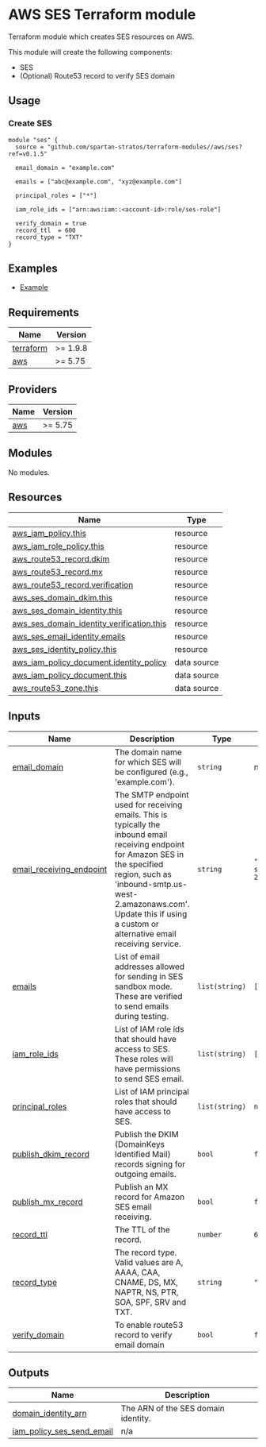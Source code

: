# AWS SES Terraform module

Terraform module which creates SES resources on AWS.

This module will create the following components:

- SES
- (Optional) Route53 record to verify SES domain

## Usage

### Create SES

```hcl
module "ses" {
  source = "github.com/spartan-stratos/terraform-modules//aws/ses?ref=v0.1.5"

  email_domain = "example.com"

  emails = ["abc@example.com", "xyz@example.com"]

  principal_roles = ["*"]

  iam_role_ids = ["arn:aws:iam::<account-id>:role/ses-role"]

  verify_domain = true
  record_ttl  = 600
  record_type = "TXT"
}
```

## Examples

- [Example](./examples/complete/)

<!-- BEGIN_TF_DOCS -->
## Requirements

| Name | Version |
|------|---------|
| <a name="requirement_terraform"></a> [terraform](#requirement\_terraform) | >= 1.9.8 |
| <a name="requirement_aws"></a> [aws](#requirement\_aws) | >= 5.75 |

## Providers

| Name | Version |
|------|---------|
| <a name="provider_aws"></a> [aws](#provider\_aws) | >= 5.75 |

## Modules

No modules.

## Resources

| Name | Type |
|------|------|
| [aws_iam_policy.this](https://registry.terraform.io/providers/hashicorp/aws/latest/docs/resources/iam_policy) | resource |
| [aws_iam_role_policy.this](https://registry.terraform.io/providers/hashicorp/aws/latest/docs/resources/iam_role_policy) | resource |
| [aws_route53_record.dkim](https://registry.terraform.io/providers/hashicorp/aws/latest/docs/resources/route53_record) | resource |
| [aws_route53_record.mx](https://registry.terraform.io/providers/hashicorp/aws/latest/docs/resources/route53_record) | resource |
| [aws_route53_record.verification](https://registry.terraform.io/providers/hashicorp/aws/latest/docs/resources/route53_record) | resource |
| [aws_ses_domain_dkim.this](https://registry.terraform.io/providers/hashicorp/aws/latest/docs/resources/ses_domain_dkim) | resource |
| [aws_ses_domain_identity.this](https://registry.terraform.io/providers/hashicorp/aws/latest/docs/resources/ses_domain_identity) | resource |
| [aws_ses_domain_identity_verification.this](https://registry.terraform.io/providers/hashicorp/aws/latest/docs/resources/ses_domain_identity_verification) | resource |
| [aws_ses_email_identity.emails](https://registry.terraform.io/providers/hashicorp/aws/latest/docs/resources/ses_email_identity) | resource |
| [aws_ses_identity_policy.this](https://registry.terraform.io/providers/hashicorp/aws/latest/docs/resources/ses_identity_policy) | resource |
| [aws_iam_policy_document.identity_policy](https://registry.terraform.io/providers/hashicorp/aws/latest/docs/data-sources/iam_policy_document) | data source |
| [aws_iam_policy_document.this](https://registry.terraform.io/providers/hashicorp/aws/latest/docs/data-sources/iam_policy_document) | data source |
| [aws_route53_zone.this](https://registry.terraform.io/providers/hashicorp/aws/latest/docs/data-sources/route53_zone) | data source |

## Inputs

| Name | Description | Type | Default | Required |
|------|-------------|------|---------|:--------:|
| <a name="input_email_domain"></a> [email\_domain](#input\_email\_domain) | The domain name for which SES will be configured (e.g., 'example.com'). | `string` | n/a | yes |
| <a name="input_email_receiving_endpoint"></a> [email\_receiving\_endpoint](#input\_email\_receiving\_endpoint) | The SMTP endpoint used for receiving emails. This is typically the inbound email receiving endpoint for Amazon SES in the specified region, such as 'inbound-smtp.us-west-2.amazonaws.com'. Update this if using a custom or alternative email receiving service. | `string` | `"inbound-smtp.us-west-2.amazonaws.com"` | no |
| <a name="input_emails"></a> [emails](#input\_emails) | List of email addresses allowed for sending in SES sandbox mode. These are verified to send emails during testing. | `list(string)` | `[]` | no |
| <a name="input_iam_role_ids"></a> [iam\_role\_ids](#input\_iam\_role\_ids) | List of IAM role ids that should have access to SES. These roles will have permissions to send SES email. | `list(string)` | `[]` | no |
| <a name="input_principal_roles"></a> [principal\_roles](#input\_principal\_roles) | List of IAM principal roles that should have access to SES. | `list(string)` | `null` | no |
| <a name="input_publish_dkim_record"></a> [publish\_dkim\_record](#input\_publish\_dkim\_record) | Publish the DKIM (DomainKeys Identified Mail) records signing for outgoing emails. | `bool` | `false` | no |
| <a name="input_publish_mx_record"></a> [publish\_mx\_record](#input\_publish\_mx\_record) | Publish an MX record for Amazon SES email receiving. | `bool` | `false` | no |
| <a name="input_record_ttl"></a> [record\_ttl](#input\_record\_ttl) | The TTL of the record. | `number` | `600` | no |
| <a name="input_record_type"></a> [record\_type](#input\_record\_type) | The record type. Valid values are A, AAAA, CAA, CNAME, DS, MX, NAPTR, NS, PTR, SOA, SPF, SRV and TXT. | `string` | `"TXT"` | no |
| <a name="input_verify_domain"></a> [verify\_domain](#input\_verify\_domain) | To enable route53 record to verify email domain | `bool` | `false` | no |

## Outputs

| Name | Description |
|------|-------------|
| <a name="output_domain_identity_arn"></a> [domain\_identity\_arn](#output\_domain\_identity\_arn) | The ARN of the SES domain identity. |
| <a name="output_iam_policy_ses_send_email"></a> [iam\_policy\_ses\_send\_email](#output\_iam\_policy\_ses\_send\_email) | n/a |
<!-- END_TF_DOCS -->
